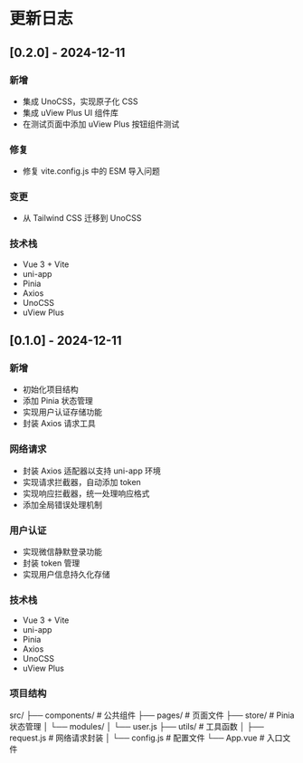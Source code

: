# 更新日志

## [0.2.0] - 2024-12-11

### 新增

- 集成 UnoCSS，实现原子化 CSS
- 集成 uView Plus UI 组件库
- 在测试页面中添加 uView Plus 按钮组件测试

### 修复

- 修复 vite.config.js 中的 ESM 导入问题

### 变更

- 从 Tailwind CSS 迁移到 UnoCSS

### 技术栈

- Vue 3 + Vite
- uni-app
- Pinia
- Axios
- UnoCSS
- uView Plus

## [0.1.0] - 2024-12-11

### 新增

- 初始化项目结构
- 添加 Pinia 状态管理
- 实现用户认证存储功能
- 封装 Axios 请求工具

### 网络请求

- 封装 Axios 适配器以支持 uni-app 环境
- 实现请求拦截器，自动添加 token
- 实现响应拦截器，统一处理响应格式
- 添加全局错误处理机制

### 用户认证

- 实现微信静默登录功能
- 封装 token 管理
- 实现用户信息持久化存储

### 技术栈

- Vue 3 + Vite
- uni-app
- Pinia
- Axios
- UnoCSS
- uView Plus

### 项目结构

src/
├── components/ # 公共组件
├── pages/ # 页面文件
├── store/ # Pinia 状态管理
│ └── modules/
│ └── user.js
├── utils/ # 工具函数
│ ├── request.js # 网络请求封装
│ └── config.js # 配置文件
└── App.vue # 入口文件
